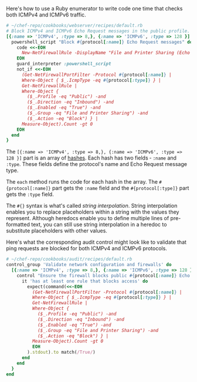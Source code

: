 Here's how to use a Ruby enumerator to write code one time that checks both ICMPv4 and ICMPv6 traffic.

```ruby
# ~/chef-repo/cookbooks/webserver/recipes/default.rb
# Block ICMPv4 and ICMPv6 Echo Request messages in the public profile.
[{:name => 'ICMPv4', :type => 8,}, {:name => 'ICMPv6', :type => 128 }].each { |protocol|
  powershell_script "Block #{protocol[:name]} Echo Request messages" do
    code <<-EOH
      New-NetFirewallRule -DisplayName "File and Printer Sharing (Echo Request - #{protocol[:name]}-In)" -Group "File and Printer Sharing" -Action Block -Description "Echo Request messages are sent as ping requests to other nodes." -Direction Inbound -Enabled True -IcmpType #{protocol[:type]} -Profile Public -Protocol #{protocol[:name]}
    EOH
    guard_interpreter :powershell_script
    not_if <<-EOH
      (Get-NetFirewallPortFilter -Protocol #{protocol[:name]} |
      Where-Object { $_.IcmpType -eq #{protocol[:type]} } |
      Get-NetFirewallRule |
      Where-Object {
        ($_.Profile -eq "Public") -and
        ($_.Direction -eq "Inbound") -and
        ($_.Enabled -eq "True") -and
        ($_.Group -eq "File and Printer Sharing") -and
        ($_.Action -eq "Block") } |
      Measure-Object).Count -gt 0
    EOH
  end
}
```

The `[{:name => 'ICMPv4', :type => 8,}, {:name => 'ICMPv6', :type => 128 }]` part is an array of [hashes](http://ruby-doc.org/core-2.2.0/Hash.html). Each hash has two fields &dash; `:name` and `:type`. These fields define the protocol's name and Echo Request message type.

The `each` method runs the code for each hash in the array. The `#{protocol[:name]}` part gets the `:name` field and the `#{protocol[:type]}` part gets the `:type` field.

The `#{}` syntax is what's called _string interpolation_. String interpolation enables you to replace placeholders within a string with the values they represent. Although heredocs enable you to define multiple lines of pre-formatted text, you can still use string interpolation in a heredoc to substitute placeholders with other values.

Here's what the corresponding audit control might look like to validate that ping requests are blocked for both ICMPv4 and ICMPv6 protocols.

```ruby
# ~/chef-repo/cookbooks/audit/recipes/default.rb
control_group 'Validate network configuration and firewalls' do
  [{:name => 'ICMPv4', :type => 8,}, {:name => 'ICMPv6', :type => 128 }].each { |protocol|
    control "Ensure the firewall blocks public #{protocol[:name]} Echo Request messages" do
      it 'has at least one rule that blocks access' do
        expect(command(<<-EOH
          (Get-NetFirewallPortFilter -Protocol #{protocol[:name]} |
          Where-Object { $_.IcmpType -eq #{protocol[:type]} } |
          Get-NetFirewallRule |
          Where-Object {
            ($_.Profile -eq "Public") -and
            ($_.Direction -eq "Inbound") -and
            ($_.Enabled -eq "True") -and
            ($_.Group -eq "File and Printer Sharing") -and
            ($_.Action -eq "Block") } |
          Measure-Object).Count -gt 0
          EOH
        ).stdout).to match(/True/)
      end
    end
  }
end
```
